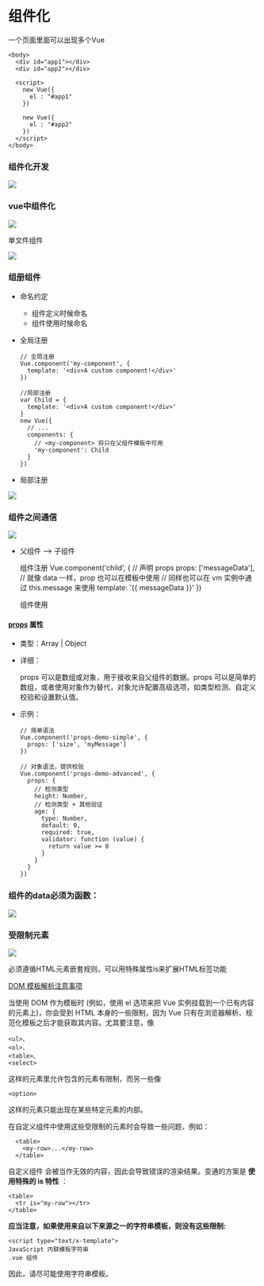 # 组件化

一个页面里面可以出现多个Vue

    <body>
      <div id="app1"></div>
      <div id="app2"></div>

      <script>
        new Vue({
          el : "#app1"
        })

        new Vue({
          el : "#app2"
        })
      </script>
    </body>



### 组件化开发

![](./images/Jietu20171208-184019.jpg)

### vue中组件化

![](./images/Jietu20171208-184557.jpg)

单文件组件

![](./images/Jietu20171208-185818.jpg)

### 组册组件
  - 命名约定
    - 组件定义时候命名
    - 组件使用时候命名
  - 全局注册

        // 全局注册
        Vue.component('my-component', {
          template: '<div>A custom component!</div>'
        })

        //局部注册
        var Child = {
          template: '<div>A custom component!</div>'
        }
        new Vue({
          // ...
          components: {
            // <my-component> 将只在父组件模板中可用
            'my-component': Child
          }
        })

  - 局部注册

![](./images/Jietu20171208-190434.jpg)

### 组件之间通信
![](./images/Jietu20171209-122245@2x.jpg)

  - 父组件 --> 子组件


    组件注册
    Vue.component('child', {
      // 声明 props
      props: ['messageData'],
      // 就像 data 一样，prop 也可以在模板中使用
      // 同样也可以在 vm 实例中通过 this.message 来使用
      template: '<span>{{ messageData }}</span>'
    })

    组件使用
    <child message-data="hello!"></child>

  ####  [props](https://cn.vuejs.org/v2/guide/components.html#Prop) 属性


  - 类型：Array<string> | Object

  - 详细：

    props 可以是数组或对象，用于接收来自父组件的数据。props 可以是简单的数组，或者使用对象作为替代，对象允许配置高级选项，如类型检测、自定义校验和设置默认值。

  - 示例：

        // 简单语法
        Vue.component('props-demo-simple', {
          props: ['size', 'myMessage']
        })

        // 对象语法，提供校验
        Vue.component('props-demo-advanced', {
          props: {
            // 检测类型
            height: Number,
            // 检测类型 + 其他验证
            age: {
              type: Number,
              default: 0,
              required: true,
              validator: function (value) {
                return value >= 0
              }
            }
          }
        })

 ### 组件的data必须为函数：

 ![](./images/Jietu20171209-135258@2x.jpg)

 ### 受限制元素

 ![](./images/Jietu20171209-140116@2x.jpg)

 必须遵循HTML元素嵌套规则，可以用特殊属性is来扩展HTML标签功能

 [DOM 模板解析注意事项](https://cn.vuejs.org/v2/guide/components.html)

  当使用 DOM 作为模板时 (例如，使用 el 选项来把 Vue 实例挂载到一个已有内容的元素上)，你会受到 HTML 本身的一些限制，因为 Vue 只有在浏览器解析、规范化模板之后才能获取其内容。尤其要注意，像

    <ul>、
    <ol>、
    <table>、
    <select>

  这样的元素里允许包含的元素有限制，而另一些像

    <option>

  这样的元素只能出现在某些特定元素的内部。

  在自定义组件中使用这些受限制的元素时会导致一些问题，例如：

      <table>
        <my-row>...</my-row>
      </table>

  自定义组件 <my-row> 会被当作无效的内容，因此会导致错误的渲染结果。变通的方案是 **使用特殊的 is 特性** ：

    <table>
      <tr is="my-row"></tr>
    </table>

  **应当注意，如果使用来自以下来源之一的字符串模板，则没有这些限制:**

    <script type="text/x-template">
    JavaScript 内联模板字符串
    .vue 组件

因此，请尽可能使用字符串模板。
